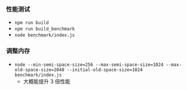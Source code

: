 ### 性能测试

* ``` npm run build ```
* ``` npm run build_benchmark ```
* ``` node benchmark/index.js ```

### 调整内存

* ``` node --min-semi-space-size=256 --max-semi-space-size=1024 --max-old-space-size=2048 --initial-old-space-size=1024 benchmark/index.js ```
  * 大概能提升 3 倍性能
